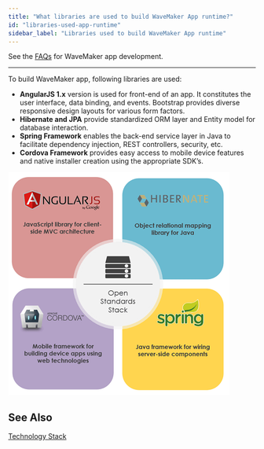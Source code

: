 ```yaml
---
title: "What libraries are used to build WaveMaker App runtime?"
id: "libraries-used-app-runtime"
sidebar_label: "Libraries used to build WaveMaker App runtime"
---
```

See the [FAQs](index.md) for WaveMaker app development.      

---

To build WaveMaker app, following libraries are used:

- **AngularJS 1.x** version is used for front-end of an app. It constitutes the user interface, data binding, and events. Bootstrap provides diverse responsive design layouts for various form factors.
- **Hibernate and JPA** provide standardized ORM layer and Entity model for database interaction.
- **Spring Framework** enables the back-end service layer in Java to facilitate dependency injection, REST controllers, security, etc.
- **Cordova Framework** provides easy access to mobile device features and native installer creation using the appropriate SDK’s.
    
[![](/learn/assets/OS_Technology_Stack.png)](/learn/assets/OS_Technology_Stack.png)
    
## See Also

[Technology Stack](/learn/app-development/wavemaker-overview/platform-overview/#technology-stack)

